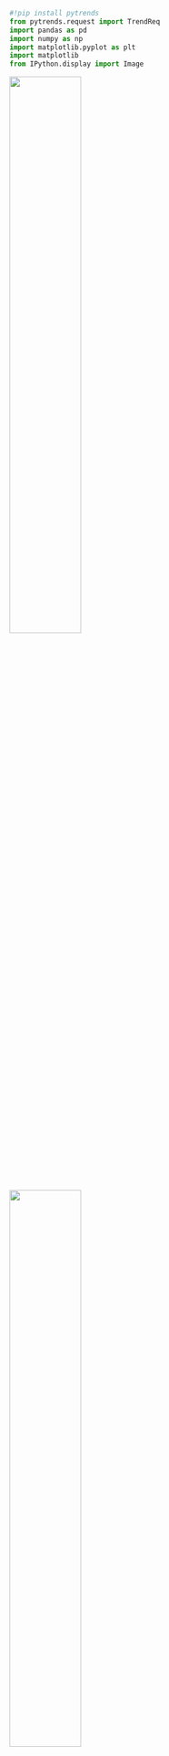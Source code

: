 ```python
#!pip install pytrends
from pytrends.request import TrendReq
import pandas as pd
import numpy as np
import matplotlib.pyplot as plt
import matplotlib
from IPython.display import Image
```

<img src="https://1.bp.blogspot.com/-J0sQ6HQMWfs/X0O_WbrgNYI/AAAAAAAABmY/HkbazKkxfhg2JkHYsPtwpOLq5AV89WxjgCLcBGAsYHQ/s640/d1.png" width="50%">

<img src="https://1.bp.blogspot.com/-IAa8dbnmARc/X0O_X6MOsrI/AAAAAAAABmc/LTt93FOCAJIZYb_dnE_mW4oDOzRNt2tHQCLcBGAsYHQ/s640/d2.png" width=50%>

# **ISS Live feed**
### **International Space Station Current Location**
http://open-notify.org/Open-Notify-API/ISS-Location-Now/

The ISS programme is a joint project between five participating space agencies: NASA (United States), Roscosmos (Russia), JAXA (Japan), ESA (Europe), and CSA (Canada). The ownership and use of the space station is established by intergovernmental treaties and agreements.

The ISS serves as a microgravity and space environment research laboratory in which crew members conduct experiments in biology, physics, astronomy, and other fields.

This is all from Wikipedia.

### **Who are the astronauts on board right now?**

GO TO: http://open-notify.org/


```python
# Who is in space right now?
import requests
r = requests.get(url='http://api.open-notify.org/astros.json')
t=r.json()
print(t)
print(t['number'])
print(t['people'][0]['name'])
print(t['people'][1]['name'])
print(t['people'][2]['name'])
```

    {'number': 3, 'people': [{'craft': 'ISS', 'name': 'Chris Cassidy'}, {'craft': 'ISS', 'name': 'Anatoly Ivanishin'}, {'craft': 'ISS', 'name': 'Ivan Vagner'}], 'message': 'success'}
    3
    Chris Cassidy
    Anatoly Ivanishin
    Ivan Vagner



```python
    r = requests.get(url='http://api.open-notify.org/astros.json')
    point=r.json()
    number=point['number']
    print(number)
    astro=[]
    for i in range(0,number):
        astro.append(point['people'][i]['name'])
    print(astro)
```

    3
    ['Chris Cassidy', 'Anatoly Ivanishin', 'Ivan Vagner']


## Where is the International Space Station right now?

<img src="https://1.bp.blogspot.com/-7VR9GlxYkxA/X0O_Zyrh1aI/AAAAAAAABmg/32e8uGZCkNEV5F4QU2BFcNJHC10k9D8kwCLcBGAsYHQ/s640/d3.png" width=60%>


```python
r = requests.get(url='http://api.open-notify.org/iss-now.json')
space_station_location = (r.json())
print(space_station_location)

space_station_location['iss_position']['latitude']
space_station_location['iss_position']['longitude']
space_station_location['timestamp']
```

    {'timestamp': 1598432463, 'message': 'success', 'iss_position': {'longitude': '163.7154', 'latitude': '-51.5850'}}





    1598432463




```python
# let's plot the ISS current location
# you will need to pip install Basemap - https://matplotlib.org/basemap/users/installing.html
#!sudo apt-get install libgeos-3.5.0
#!sudo apt-get install libgeos-dev
#!sudo pip install https://github.com/matplotlib/basemap/archive/master.zip
from mpl_toolkits.basemap import Basemap

# Set the dimension of the figure
plt.figure(figsize=(16, 8))

# Make the background map
m=Basemap(llcrnrlon=-180, llcrnrlat=-65,urcrnrlon=180,urcrnrlat=80)
m.drawmapboundary(fill_color='#A6CAE0', linewidth=0)
m.fillcontinents(color='grey', alpha=0.3)
m.drawcoastlines(linewidth=0.1, color="white")


m.scatter(float(space_station_location['iss_position']['longitude']), 
          float(space_station_location['iss_position']['latitude']), 
          s=500, alpha=0.4,color='blue')

 
plt.title('International Space Station Location' , fontsize=30) 
```




    Text(0.5, 1.0, 'International Space Station Location')




<img src="https://1.bp.blogspot.com/-vXk9bPwQRBE/X0YwJhirLbI/AAAAAAAABnI/gFpdaqt5ew4YvSOMme_DA96tVNUWyEBjgCLcBGAsYHQ/s640/output_9_1.png">


# **Collect data - try to let it run over**
We know that it orbits 15.5 perday, so let it run at least 2 hours to collect enough data to see it go around the earth once.


```python
record_data = True
if record_data == True:
    import datetime
    date_to_print = datetime.datetime.now().strftime("%Y%m%d%H%M%S")

    import time
    starttime=time.time()


    space_station_data = []
    while True: 
        r = requests.get(url='http://api.open-notify.org/iss-now.json')
        space_station_location = (r.json())
        print(space_station_location)

        space_station_data.append([space_station_location['timestamp'],
                                space_station_location['iss_position']['latitude'],
                                space_station_location['iss_position']['longitude']
                                ])

        # dump copy to file
        tmp_space_station_data_df = pd.DataFrame(space_station_data, columns=['timestamp','latitude', 'longitude',])
        tmp_space_station_data_df.to_csv('ISS_location_' + date_to_print + '.csv', index=None)
        
        # safety break
        if len(space_station_data) > 600:
            break
            
        # let it sleep 60 seconds
        # https://stackoverflow.com/questions/474528/what-is-the-best-way-to-repeatedly-execute-a-function-every-x-seconds-in-python
        time.sleep(60.0 - ((time.time() - starttime) % 60.0))
```

    {'timestamp': 1598278430, 'iss_position': {'longitude': '-147.3252', 'latitude': '31.8861'}, 'message': 'success'}
    {'timestamp': 1598278490, 'iss_position': {'longitude': '-144.1312', 'latitude': '34.4923'}, 'message': 'success'}
    {'timestamp': 1598278550, 'iss_position': {'longitude': '-140.7481', 'latitude': '36.9754'}, 'message': 'success'}
    {'timestamp': 1598278610, 'iss_position': {'longitude': '-137.0943', 'latitude': '39.3597'}, 'message': 'success'}
    {'timestamp': 1598278670, 'iss_position': {'longitude': '-133.1724', 'latitude': '41.6044'}, 'message': 'success'}
    {'timestamp': 1598278730, 'iss_position': {'longitude': '-128.9606', 'latitude': '43.6874'}, 'message': 'success'}
    {'timestamp': 1598278790, 'iss_position': {'longitude': '-124.4422', 'latitude': '45.5845'}, 'message': 'success'}
    {'timestamp': 1598278850, 'iss_position': {'longitude': '-119.6505', 'latitude': '47.2565'}, 'message': 'success'}
    {'timestamp': 1598278910, 'iss_position': {'longitude': '-114.5098', 'latitude': '48.7045'}, 'message': 'success'}
    {'timestamp': 1598278970, 'iss_position': {'longitude': '-109.0806', 'latitude': '49.8865'}, 'message': 'success'}
    {'timestamp': 1598279030, 'iss_position': {'longitude': '-103.4021', 'latitude': '50.7779'}, 'message': 'success'}
    {'timestamp': 1598279090, 'iss_position': {'longitude': '-97.5833', 'latitude': '51.3545'}, 'message': 'success'}
    {'timestamp': 1598279150, 'iss_position': {'longitude': '-91.6029', 'latitude': '51.6116'}, 'message': 'success'}
    {'timestamp': 1598279210, 'iss_position': {'longitude': '-85.5984', 'latitude': '51.5362'}, 'message': 'success'}
    {'timestamp': 1598279270, 'iss_position': {'longitude': '-79.6595', 'latitude': '51.1304'}, 'message': 'success'}
    {'timestamp': 1598279330, 'iss_position': {'longitude': '-73.9179', 'latitude': '50.4120'}, 'message': 'success'}
    {'timestamp': 1598279390, 'iss_position': {'longitude': '-68.3463', 'latitude': '49.3863'}, 'message': 'success'}
    {'timestamp': 1598279450, 'iss_position': {'longitude': '-63.0445', 'latitude': '48.0809'}, 'message': 'success'}
    {'timestamp': 1598279510, 'iss_position': {'longitude': '-58.0434', 'latitude': '46.5217'}, 'message': 'success'}
    {'timestamp': 1598279570, 'iss_position': {'longitude': '-53.3562', 'latitude': '44.7359'}, 'message': 'success'}
    {'timestamp': 1598279630, 'iss_position': {'longitude': '-49.0161', 'latitude': '42.7675'}, 'message': 'success'}
    {'timestamp': 1598279690, 'iss_position': {'longitude': '-44.9385', 'latitude': '40.6090'}, 'message': 'success'}
    {'timestamp': 1598279750, 'iss_position': {'longitude': '-41.1413', 'latitude': '38.2991'}, 'message': 'success'}
    {'timestamp': 1598279810, 'iss_position': {'longitude': '-37.6011', 'latitude': '35.8587'}, 'message': 'success'}
    {'timestamp': 1598279870, 'iss_position': {'longitude': '-34.2929', 'latitude': '33.3064'}, 'message': 'success'}
    {'timestamp': 1598279930, 'iss_position': {'longitude': '-31.2161', 'latitude': '30.6808'}, 'message': 'success'}
    {'timestamp': 1598279990, 'iss_position': {'longitude': '-28.2949', 'latitude': '27.9521'}, 'message': 'success'}
    {'timestamp': 1598280050, 'iss_position': {'longitude': '-25.5325', 'latitude': '25.1544'}, 'message': 'success'}
    {'timestamp': 1598280110, 'iss_position': {'longitude': '-22.9069', 'latitude': '22.2984'}, 'message': 'success'}
    {'timestamp': 1598280170, 'iss_position': {'longitude': '-20.4186', 'latitude': '19.4186'}, 'message': 'success'}
    {'timestamp': 1598280230, 'iss_position': {'longitude': '-18.0070', 'latitude': '16.4746'}, 'message': 'success'}
    {'timestamp': 1598280290, 'iss_position': {'longitude': '-15.6761', 'latitude': '13.4985'}, 'message': 'success'}
    {'timestamp': 1598280350, 'iss_position': {'longitude': '-13.4094', 'latitude': '10.4968'}, 'message': 'success'}
    {'timestamp': 1598280410, 'iss_position': {'longitude': '-11.1917', 'latitude': '7.4761'}, 'message': 'success'}
    {'timestamp': 1598280470, 'iss_position': {'longitude': '-9.0264', 'latitude': '4.4673'}, 'message': 'success'}
    {'timestamp': 1598280530, 'iss_position': {'longitude': '-6.8632', 'latitude': '1.4258'}, 'message': 'success'}
    {'timestamp': 1598280590, 'iss_position': {'longitude': '-4.7068', 'latitude': '-1.6178'}, 'message': 'success'}
    {'timestamp': 1598280650, 'iss_position': {'longitude': '-2.5433', 'latitude': '-4.6583'}, 'message': 'success'}
    {'timestamp': 1598280710, 'iss_position': {'longitude': '-0.3776', 'latitude': '-7.6647'}, 'message': 'success'}
    {'timestamp': 1598280770, 'iss_position': {'longitude': '1.8407', 'latitude': '-10.6820'}, 'message': 'success'}



    ---------------------------------------------------------------------------

    KeyboardInterrupt                         Traceback (most recent call last)

    <ipython-input-32-d7ba924d2496> in <module>()
         29         # let it sleep 60 seconds
         30         # https://stackoverflow.com/questions/474528/what-is-the-best-way-to-repeatedly-execute-a-function-every-x-seconds-in-python
    ---> 31         time.sleep(60.0 - ((time.time() - starttime) % 60.0))
    

    KeyboardInterrupt: 


# **Visualize the historical data**


```python
# load historical data
iss_flight_record = pd.read_csv('ISS_location_20200824141350.csv')
# translate timestamp into readable
from datetime import datetime
date_time = [datetime.fromtimestamp(dt) for dt in iss_flight_record['timestamp']] 

# add teh date_time to a new column in our data frame iss_flight_record
iss_flight_record['date'] = date_time

# add an plot size from oldest to newest
iss_flight_record['index'] = range(1,len(iss_flight_record)+1)
 
iss_flight_record.head()
```




<div>
<style scoped>
    .dataframe tbody tr th:only-of-type {
        vertical-align: middle;
    }

    .dataframe tbody tr th {
        vertical-align: top;
    }

    .dataframe thead th {
        text-align: right;
    }
</style>
<table border="1" class="dataframe">
  <thead>
    <tr style="text-align: right;">
      <th></th>
      <th>timestamp</th>
      <th>latitude</th>
      <th>longitude</th>
      <th>date</th>
      <th>index</th>
    </tr>
  </thead>
  <tbody>
    <tr>
      <th>0</th>
      <td>1598278430</td>
      <td>31.8861</td>
      <td>-147.3252</td>
      <td>2020-08-24 14:13:50</td>
      <td>1</td>
    </tr>
    <tr>
      <th>1</th>
      <td>1598278490</td>
      <td>34.4923</td>
      <td>-144.1312</td>
      <td>2020-08-24 14:14:50</td>
      <td>2</td>
    </tr>
    <tr>
      <th>2</th>
      <td>1598278550</td>
      <td>36.9754</td>
      <td>-140.7481</td>
      <td>2020-08-24 14:15:50</td>
      <td>3</td>
    </tr>
    <tr>
      <th>3</th>
      <td>1598278610</td>
      <td>39.3597</td>
      <td>-137.0943</td>
      <td>2020-08-24 14:16:50</td>
      <td>4</td>
    </tr>
    <tr>
      <th>4</th>
      <td>1598278670</td>
      <td>41.6044</td>
      <td>-133.1724</td>
      <td>2020-08-24 14:17:50</td>
      <td>5</td>
    </tr>
  </tbody>
</table>
</div>




```python
# you will need to pip install Basemap - https://matplotlib.org/basemap/users/installing.html
from mpl_toolkits.basemap import Basemap

# Set the dimension of the figure
plt.figure(figsize=(16, 8))

# Make the background map
m=Basemap(llcrnrlon=-180, llcrnrlat=-65,urcrnrlon=180,urcrnrlat=80)
m.drawmapboundary(fill_color='#A6CAE0', linewidth=0)
m.fillcontinents(color='grey', alpha=0.3)
m.drawcoastlines(linewidth=0.1, color="white")

 
 
m.scatter(iss_flight_record['longitude'], 
          iss_flight_record['latitude'], 
          s=iss_flight_record['index'] , alpha=0.4,color='blue')

 
plt.title('International Space Station Location' , fontsize=30)
```




    Text(0.5, 1.0, 'International Space Station Location')




<img src="https://1.bp.blogspot.com/-Gsu7dVNBroQ/X0YwJXqnBJI/AAAAAAAABnE/IIQ1LOToBUsCS7f47Pj4kA3TdkYwsxkIwCLcBGAsYHQ/s640/output_14_1.png">


